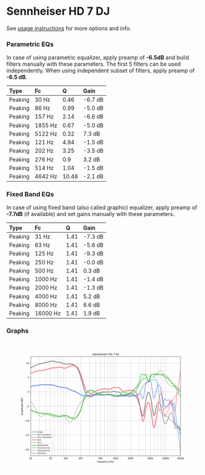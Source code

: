 # Sennheiser HD 7 DJ
See [usage instructions](https://github.com/jaakkopasanen/AutoEq#usage) for more options and info.

### Parametric EQs
In case of using parametric equalizer, apply preamp of **-6.5dB** and build filters manually
with these parameters. The first 5 filters can be used independently.
When using independent subset of filters, apply preamp of **-6.5 dB**.

| Type    | Fc      |     Q | Gain    |
|:--------|:--------|:------|:--------|
| Peaking | 30 Hz   |  0.46 | -6.7 dB |
| Peaking | 86 Hz   |  0.99 | -5.0 dB |
| Peaking | 157 Hz  |  2.14 | -6.6 dB |
| Peaking | 1855 Hz |  0.67 | -5.0 dB |
| Peaking | 5122 Hz |  0.32 | 7.3 dB  |
| Peaking | 121 Hz  |  4.94 | -1.5 dB |
| Peaking | 202 Hz  |  3.25 | -3.5 dB |
| Peaking | 276 Hz  |  0.9  | 3.2 dB  |
| Peaking | 514 Hz  |  1.04 | -1.5 dB |
| Peaking | 4642 Hz | 10.48 | -2.1 dB |

### Fixed Band EQs
In case of using fixed band (also called graphic) equalizer, apply preamp of **-7.7dB**
(if available) and set gains manually with these parameters.

| Type    | Fc       |    Q | Gain    |
|:--------|:---------|:-----|:--------|
| Peaking | 31 Hz    | 1.41 | -7.3 dB |
| Peaking | 63 Hz    | 1.41 | -5.6 dB |
| Peaking | 125 Hz   | 1.41 | -9.3 dB |
| Peaking | 250 Hz   | 1.41 | -0.0 dB |
| Peaking | 500 Hz   | 1.41 | 0.3 dB  |
| Peaking | 1000 Hz  | 1.41 | -1.4 dB |
| Peaking | 2000 Hz  | 1.41 | -1.3 dB |
| Peaking | 4000 Hz  | 1.41 | 5.2 dB  |
| Peaking | 8000 Hz  | 1.41 | 6.6 dB  |
| Peaking | 16000 Hz | 1.41 | 1.9 dB  |

### Graphs
![](./Sennheiser%20HD%207%20DJ.png)